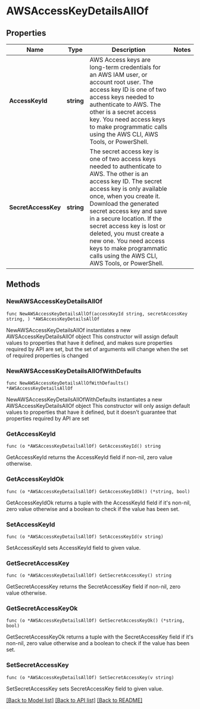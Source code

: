 # AWSAccessKeyDetailsAllOf

## Properties

Name | Type | Description | Notes
------------ | ------------- | ------------- | -------------
**AccessKeyId** | **string** | AWS Access keys are long-term credentials for an AWS IAM user, or account root user. The access key ID is one of two access keys needed to authenticate to AWS. The other is a secret access key. You need access keys to make programmatic calls using the AWS CLI, AWS Tools, or PowerShell. | 
**SecretAccessKey** | **string** | The secret access key is one of two access keys needed to authenticate to AWS. The other is an access key ID. The secret access key is only available once, when you create it. Download the generated secret access key and save in a secure location. If the secret access key is lost or deleted, you must create a new one. You need access keys to make programmatic calls using the AWS CLI, AWS Tools, or PowerShell. | 

## Methods

### NewAWSAccessKeyDetailsAllOf

`func NewAWSAccessKeyDetailsAllOf(accessKeyId string, secretAccessKey string, ) *AWSAccessKeyDetailsAllOf`

NewAWSAccessKeyDetailsAllOf instantiates a new AWSAccessKeyDetailsAllOf object
This constructor will assign default values to properties that have it defined,
and makes sure properties required by API are set, but the set of arguments
will change when the set of required properties is changed

### NewAWSAccessKeyDetailsAllOfWithDefaults

`func NewAWSAccessKeyDetailsAllOfWithDefaults() *AWSAccessKeyDetailsAllOf`

NewAWSAccessKeyDetailsAllOfWithDefaults instantiates a new AWSAccessKeyDetailsAllOf object
This constructor will only assign default values to properties that have it defined,
but it doesn't guarantee that properties required by API are set

### GetAccessKeyId

`func (o *AWSAccessKeyDetailsAllOf) GetAccessKeyId() string`

GetAccessKeyId returns the AccessKeyId field if non-nil, zero value otherwise.

### GetAccessKeyIdOk

`func (o *AWSAccessKeyDetailsAllOf) GetAccessKeyIdOk() (*string, bool)`

GetAccessKeyIdOk returns a tuple with the AccessKeyId field if it's non-nil, zero value otherwise
and a boolean to check if the value has been set.

### SetAccessKeyId

`func (o *AWSAccessKeyDetailsAllOf) SetAccessKeyId(v string)`

SetAccessKeyId sets AccessKeyId field to given value.


### GetSecretAccessKey

`func (o *AWSAccessKeyDetailsAllOf) GetSecretAccessKey() string`

GetSecretAccessKey returns the SecretAccessKey field if non-nil, zero value otherwise.

### GetSecretAccessKeyOk

`func (o *AWSAccessKeyDetailsAllOf) GetSecretAccessKeyOk() (*string, bool)`

GetSecretAccessKeyOk returns a tuple with the SecretAccessKey field if it's non-nil, zero value otherwise
and a boolean to check if the value has been set.

### SetSecretAccessKey

`func (o *AWSAccessKeyDetailsAllOf) SetSecretAccessKey(v string)`

SetSecretAccessKey sets SecretAccessKey field to given value.



[[Back to Model list]](../README.md#documentation-for-models) [[Back to API list]](../README.md#documentation-for-api-endpoints) [[Back to README]](../README.md)


